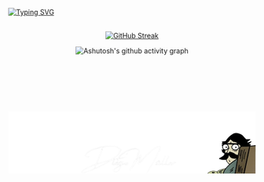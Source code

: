 



[![Typing SVG](https://readme-typing-svg.herokuapp.com?font=Fira+Code&size=25&pause=1000&color=A8F718&center=true&vCenter=true&repeat=false&random=false&width=800&lines=Hello%2C++I'm+Diego+M%C3%BCller;I'm+27+years+old+;I'm+a+data+analyst;It's+a+pleasure+to+have+you+here)](https://git.io/typing-svg)
<br><br>

<div align="center">
 
 [![GitHub Streak](https://github-readme-streak-stats.herokuapp.com?user=h4ns7&theme=ads-juicy-fresh&locale=pt_BR&date_format=j%20M%5B%20Y%5D&card_width=900)](https://git.io/streak-stats)
</div>




<div align= "center">

![Ashutosh's github activity graph](https://ssr-contributions-svg.vercel.app/_/h4ns7?chart=3dbar&gap=0.6&scale=2&flatten=2&animation=wave&animation_duration=1&animation_delay=0.05&animation_amplitude=20&animation_frequency=0.5&animation_wave_center=10_0&format=svg&weeks=30&theme=green)

</div>
<br><br><br>
<br> 
<br>
<br>

<div align="center">
<img src="https://github.com/h4ns7/h4ns7/blob/main/Blue_Gold_Elegant_Minimalist_Digital_Marketer_LinkedIn_Banner__1_-removebg-preview.png"/>
</div>










